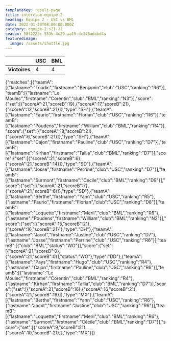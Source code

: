 ```yaml
---
templateKey: result-page
title: interclub-equipe-2
heading: Équipe 2 - USC vs BML
date: 2022-01-30T08:00:00.000Z
category: equipe-2-s21-22
season: 58f2223c-553b-4c29-aa15-dc248adabd4a
featuredimage:
  image: /assets/shuttle.jpg
---
```

|               | USC   | BML |
| ------------- | ----- | --- |
| **Victoires** | 4 | 4   |

<scoreboard>{"matches":[{"teamA":[{"lastname":"Toudic","firstname":"Benjamin","club":"USC","ranking":"R6"}],"teamB":[{"lastname":"Le Moulec","firstname":"Corentin","club":"BML","ranking":"N3"}],"score":{"set":[{"scoreA":21,"scoreB":19},{"scoreA":17,"scoreB":21},{"scoreA":12,"scoreB":21}]},"type":"SH"},{"teamA":[{"lastname":"Faurio","firstname":"Florian","club":"USC","ranking":"R6"}],"teamB":[{"lastname":"Poudens","firstname":"William","club":"BML","ranking":"R4"}],"score":{"set":[{"scoreA":18,"scoreB":21},{"scoreA":6,"scoreB":21}]},"type":"SH"},{"teamA":[{"lastname":"Cajon","firstname":"Pauline","club":"USC","ranking":"D7"}],"teamB":[{"lastname":"Kirhan","firstname":"Tallia","club":"BML","ranking":"D7"}],"score":{"set":[{"scoreA":21,"scoreB":6},{"scoreA":21,"scoreB":14}]},"type":"SD"},{"teamA":[{"lastname":"Josse","firstname":"Perrine","club":"USC","ranking":"D7"}],"teamB":[{"lastname":"Surmont","firstname":"Cécile","club":"BML","ranking":"D9"}],"score":{"set":[{"scoreA":21,"scoreB":7},{"scoreA":21,"scoreB":6}]},"type":"SD"},{"teamA":[{"lastname":"Berthe","firstname":"Yann","club":"USC","ranking":"R5"},{"lastname":"Faurio","firstname":"Florian","club":"USC","ranking":"D8"}],"teamB":[{"lastname":"Loquette","firstname":"Meril","club":"BML","ranking":"R6"},{"lastname":"Poudens","firstname":"William","club":"BML","ranking":"N2"}],"score":{"set":[{"scoreA":15,"scoreB":21},{"scoreA":16,"scoreB":21}]},"type":"DH"},{"teamA":[{"lastname":"Jacot","firstname":"Justine","club":"USC","ranking":"D7"},{"lastname":"Josse","firstname":"Perrine","club":"USC","ranking":"R6"}],"teamB":[{"club":"BML","status":"WO"}],"score":{"set":[{"scoreA":21,"scoreB":0},{"scoreA":21,"scoreB":0}],"status":"WO"},"type":"DD"},{"teamA":[{"lastname":"Pays","firstname":"Hugo","club":"USC","ranking":"R4"},{"lastname":"Cajon","firstname":"Pauline","club":"USC","ranking":"R6"}],"teamB":[{"lastname":"Le Moulec","firstname":"Corentin","club":"BML","ranking":"R4"},{"lastname":"Kirhan","firstname":"Tallia","club":"BML","ranking":"D7"}],"score":{"set":[{"scoreA":21,"scoreB":16},{"scoreA":16,"scoreB":21},{"scoreA":21,"scoreB":18}]},"type":"MX"},{"teamA":[{"lastname":"Berthe","firstname":"Yann","club":"USC","ranking":"R6"},{"lastname":"Jacot","firstname":"Justine","club":"USC","ranking":"R6"}],"teamB":[{"lastname":"Loquette","firstname":"Meril","club":"BML","ranking":"R6"},{"lastname":"Surmont","firstname":"Cécile","club":"BML","ranking":"D7"}],"score":{"set":[{"scoreA":9,"scoreB":21},{"scoreA":10,"scoreB":21}]},"type":"MX"}]}</scoreboard>